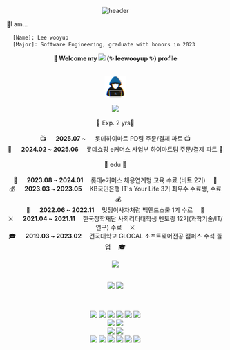 <div align="center">

![header](https://capsule-render.vercel.app/api?type=transparent&color=3a4a51&height=150&section=header&text=Lee%20wooyup&fontColor=496659&fontSize=40&desc=The%201st%20developer%20on%20campus&animation=twinkling&fontAlignY=40)
</div>

💬I am...

```
  [Name]: Lee wooyup
  [Major]: Software Engineering, graduate with honors in 2023
```

<div align="center">
  <B>🦁 Welcome my <img src="https://img.shields.io/badge/GitHub-181717?style=flat&logo=GitHub&logoColor=white"/> (✨ leewooyup ✨) profile</B>
  <br><br>

  <picture><img src = "./about_me.gif" width = 50px></picture>
  <br>

  <img src="https://user-images.githubusercontent.com/73097560/115834477-dbab4500-a447-11eb-908a-139a6edaec5c.gif"><br>
  <div align="center">
    🥇 Exp. 2 yrs🥇<br><br>
    📺 &emsp; <B>2025.07 ~ </B>&emsp; 롯데하이마트 PD팀 주문/결제 파트 📺<br>
    🛒 &emsp; <B>2024.02 ~ 2025.06</B>&emsp; 롯데쇼핑 e커머스 사업부 하이마트팀 주문/결제 파트 🛒
    <br><br>
    📕 edu 📕<br><br>
    🤝 &emsp; <B>2023.08 ~ 2024.01</B>&emsp; 롯데e커머스 채용연계형 교육 수료 (비트 2기) &emsp;🤝<br>
    💰 &emsp; <B>2023.03 ~ 2023.05</B>&emsp; KB국민은행 IT's Your Life 3기 최우수 수료생, 수료 &emsp;💰<br>
    🦁 &emsp; <B>2022.06 ~ 2022.11</B>&emsp; 멋쟁이사자처럼 백엔드스쿨 1기 수료 &emsp;🦁<br>
    ⚔️ &emsp; <B>2021.04 ~ 2021.11</B>&emsp; 한국장학재단 사회리더대학생 멘토링 12기(과학기술/IT/연구) 수료 &emsp;⚔️<br>
    🎓 &emsp; <B>2019.03 ~ 2023.02</B>&emsp; 건국대학교 GLOCAL 소프트웨어전공 캠퍼스 수석 졸업 &emsp;🎓<br>
  </div><br>
  <img src="https://user-images.githubusercontent.com/73097560/115834477-dbab4500-a447-11eb-908a-139a6edaec5c.gif"><br><br>

  <!-- [![Top Langs](https://github-readme-stats.vercel.app/api/top-langs/?username=leewooyup)](https://github.com/leewooyup/github-readme-stats) -->
  
  ![](http://github-profile-summary-cards.vercel.app/api/cards/stats?username=leewooyup&theme=nord_bright)
  ![](http://github-profile-summary-cards.vercel.app/api/cards/profile-details?username=leewooyup&theme=nord_bright)
  
  <!-- [![Solved.ac Profile](http://mazassumnida.wtf/api/generate_badge?boj=zjadlspun59)](https://solved.ac/zjadlspun59) -->
  <br/>
  
</div>
<br>

<div align="center">
  <img src="https://img.shields.io/badge/Java-007396?style=flat&logo=Java&logoColor=black"/> <img src="https://img.shields.io/badge/SpringBoot-6DB33F?style=flat&logo=SpringBoot&logoColor=white"/>
  <img src="https://img.shields.io/badge/SpringSecurity-6DB33F?style=flat&logo=SpringSecurity&logoColor=white"/>
  <img src="https://img.shields.io/badge/JPA-6DB33F?style=flat&logo=JPA&logoColor=white"/>
  <img src="https://img.shields.io/badge/MyBatis-020203?style=flat&logo=MyBatis&logoColor=white"/>
  <img src="https://img.shields.io/badge/Thymeleaf-005F0F?style=flat&logo=Thymeleaf&logoColor=white"/>
  <br>
  <img src="https://img.shields.io/badge/Oracle-F80000?style=flat&logo=Oracle&logoColor=white"/>
  <img src="https://img.shields.io/badge/MySQL-4479A1?style=flat&logo=MySQL&logoColor=white"/>
  <!--<img src="https://img.shields.io/badge/MariaDB-003545?style=flat&logo=MariaDB&logoColor=white"/>-->
  <br>
  <!--<img src="https://img.shields.io/badge/centos-262577?style=flat&logo=centos&logoColor=white"/>-->
  <img src="https://img.shields.io/badge/Docker-2496ED?style=flat&logo=Docker&logoColor=black"/>
  <img src="https://img.shields.io/badge/Github Actions-2088FF?style=flat&logo=githubactions&logoColor=white"/>
  <br>
  <img src="https://img.shields.io/badge/Vue.js-4FC08D?style=flat&logo=Vue.js&logoColor=black"/>
  <img src="https://img.shields.io/badge/HTML5-E34F26?style=flat&logo=HTML5&logoColor=black"/>
  <img src="https://img.shields.io/badge/CSS3-1572B6?style=flat&logo=CSS3&logoColor=black"/>
  <img src="https://img.shields.io/badge/JavaScript-F7DF1E?style=flat&logo=JavaScript&logoColor=black"/>
  <img src="https://img.shields.io/badge/TypeScript-3178C6?style=flat&logo=TypeScript&logoColor=black"/>
  <img src="https://img.shields.io/badge/jQuery-0769AD?style=flat&logo=jQuery&logoColor=black"/>
  <!--<img src="https://img.shields.io/badge/TailwindCSS-06B6D4?style=flat&logo=TailwindCSS&logoColor=black"/>-->
  <!--<img src="https://img.shields.io/badge/Bootstrap-7952B3?style=flat&logo=Bootstrap&logoColor=black"/>-->
  <!--<img src="https://img.shields.io/badge/intellijidea-000000?style=flat&logo=intellijidea&logoColor=white"/>-->
  <!--<img src="https://img.shields.io/badge/postman-FF6C37?style=flat&logo=postman&logoColor=white"/>-->
</div>

<!--
## 📌 dev - log

[![Tistory's Badge](https://github-readme-tistory-card.vercel.app/api/badge?name=Tistory)](https://shimmer59.tistory.com/)
<br>
[![Tistory's Card](https://github-readme-tistory-card.vercel.app/api?name=shimmer59&postId=141)](https://shimmer59.tistory.com/141) [![Tistory's Card](https://github-readme-tistory-card.vercel.app/api?name=shimmer59&postId=119)](https://shimmer59.tistory.com/119)
<br>
[![Tistory's Card](https://github-readme-tistory-card.vercel.app/api?name=shimmer59&postId=159)](https://shimmer59.tistory.com/159) [![Tistory's Card](https://github-readme-tistory-card.vercel.app/api?name=shimmer59&postId=180)](https://shimmer59.tistory.com/180)
-->

<!--
**leewooyup/leewooyup** is a ✨ _special_ ✨ repository because its `README.md` (this file) appears on your GitHub profile.


Here are some ideas to get you started:

- 🔭 I’m currently working on ...
- 🌱 I’m currently learning ...
- 👯 I’m looking to collaborate on ...
- 🤔 I’m looking for help with ...
- 💬 Ask me about ...
- 📫 How to reach me: ...
- 😄 Pronouns: ...
- ⚡ Fun fact: ...
-->
